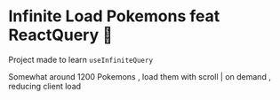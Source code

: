# Infinite Load Pokemons feat ReactQuery 🐐

Project made to learn `useInfiniteQuery`

Somewhat around 1200 Pokemons , load them with scroll | on demand , reducing client load
